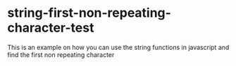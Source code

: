 # string-first-non-repeating-character-test

This is an example on how you can use the string functions in javascript and find the first non repeating character